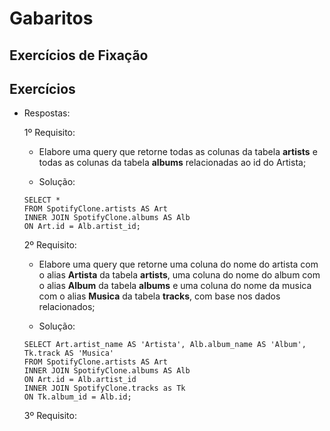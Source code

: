 # Gabaritos

## Exercícios de Fixação
## Exercícios

* Respostas:

  1º Requisito:

  * Elabore uma query que retorne todas as colunas da tabela **artists** e todas as colunas da tabela **albums** relacionadas ao id do Artista;

  * Solução:

  ```
  SELECT * 
  FROM SpotifyClone.artists AS Art
  INNER JOIN SpotifyClone.albums AS Alb
  ON Art.id = Alb.artist_id;
  ```


  2º Requisito:

  * Elabore uma query que retorne uma coluna do nome do artista com o alias **Artista** da tabela **artists**, uma coluna do nome do album com o alias **Album** da tabela **albums** e uma coluna do nome da musica com o alias **Musica** da tabela **tracks**, com base nos dados relacionados;


  * Solução:

  ```
  SELECT Art.artist_name AS 'Artista', Alb.album_name AS 'Album', Tk.track AS 'Musica'
  FROM SpotifyClone.artists AS Art
  INNER JOIN SpotifyClone.albums AS Alb
  ON Art.id = Alb.artist_id
  INNER JOIN SpotifyClone.tracks as Tk
  ON Tk.album_id = Alb.id;
  ```


  3º Requisito:




